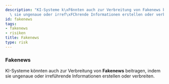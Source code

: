 ```yaml
---
description: "KI-Systeme k\xF6nnten auch zur Verbreitung von Fakenews beitragen, indem\
  \ sie ungenaue oder irref\xFChrende Informationen erstellen oder verbreiten."
id: fakenews
tags:
- fakenews
- risiken
title: Fakenews
type: risk
---
```



### Fakenews

KI-Systeme könnten auch zur Verbreitung von **Fakenews** beitragen, indem sie ungenaue oder irreführende Informationen erstellen oder verbreiten.
